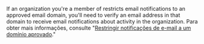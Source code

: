 If an organization you're a member of restricts email notifications to an approved email domain, you'll need to verify an email address in that domain to receive email notifications about activity in the organization. Para obter mais informações, consulte "[Restringir notificações de e-mail a um domínio aprovado](/articles/restricting-email-notifications-to-an-approved-domain)."
